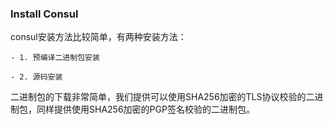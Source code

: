 ### Install Consul

consul安装方法比较简单，有两种安装方法：

    - 1. 预编译二进制包安装

    - 2. 源码安装

二进制包的下载非常简单，我们提供可以使用SHA256加密的TLS协议校验的二进制包，同样提供使用SHA256加密的PGP签名校验的二进制包。


